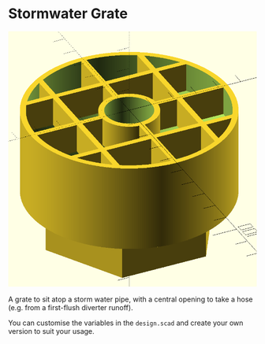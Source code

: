# Stormwater Grate

![grate](./grate.png)

A grate to sit atop a storm water pipe, with a central opening to take a hose (e.g. from a first-flush diverter runoff).

You can customise the variables in the `design.scad` and create your own version to suit your usage.
